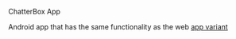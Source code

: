 ChatterBox App

Android app that has the same functionality as the web [app variant ](https://github.com/BrianLusina/Chatterbox)

